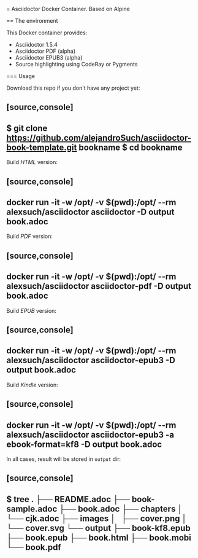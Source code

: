 = Asciidoctor Docker Container. Based on Alpine

== The environment

This Docker container provides:

* Asciidoctor 1.5.4
* Asciidoctor PDF (alpha)
* Asciidoctor EPUB3 (alpha)
* Source highlighting using CodeRay or Pygments

=== Usage

Download this repo if you don't have any project yet:

[source,console]
----
$ git clone https://github.com/alejandroSuch/asciidoctor-book-template.git bookname
$ cd bookname
----

Build *HTML* version:

[source,console]
----
docker run -it -w /opt/ -v $(pwd):/opt/ --rm alexsuch/asciidoctor asciidoctor -D output book.adoc
----


Build *PDF* version:

[source,console]
----
docker run -it -w /opt/ -v $(pwd):/opt/ --rm alexsuch/asciidoctor asciidoctor-pdf -D output book.adoc
----


Build *EPUB* version:

[source,console]
----
docker run -it -w /opt/ -v $(pwd):/opt/ --rm alexsuch/asciidoctor asciidoctor-epub3 -D output book.adoc
----

Build *Kindle* version:

[source,console]
----
docker run -it -w /opt/ -v $(pwd):/opt/ --rm alexsuch/asciidoctor asciidoctor-epub3 -a ebook-format=kf8 -D output book.adoc
----

In all cases, result will be stored in `output` dir:

[source,console]
----
$ tree
.
├── README.adoc
├── book-sample.adoc
├── book.adoc
├── chapters
│   └── cjk.adoc
├── images
│   ├── cover.png
│   └── cover.svg
└── output
    ├── book-kf8.epub
    ├── book.epub
    ├── book.html
    ├── book.mobi
    └── book.pdf
----
